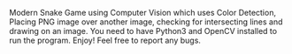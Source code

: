 Modern Snake Game using Computer Vision which uses Color Detection, Placing PNG image over another image, checking for intersecting lines and drawing on an image. You need to have Python3 and OpenCV installed to run the program. Enjoy! Feel free to report any bugs.

